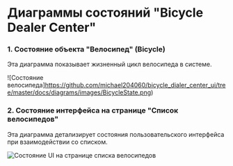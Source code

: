 # Диаграммы состояний "Bicycle Dealer Center"

### 1. Состояние объекта "Велосипед" (Bicycle)

Эта диаграмма показывает жизненный цикл велосипеда в системе.

![Состояние велосипеда]https://github.com/michael204060/bicycle_dialer_center_ui/tree/master/docs/diagrams/images/BicycleState.png)

### 2. Состояние интерфейса на странице "Список велосипедов"

Эта диаграмма детализирует состояния пользовательского интерфейса при взаимодействии со списком.

![Состояние UI на странице списка велосипедов](https://github.com/michael204060/bicycle_dialer_center_ui/tree/master/docs/diagrams/images/UIState.png)